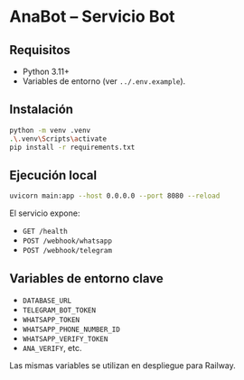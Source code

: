 # AnaBot – Servicio Bot

## Requisitos
- Python 3.11+
- Variables de entorno (ver `../.env.example`).

## Instalación
```bash
python -m venv .venv
.\.venv\Scripts\activate
pip install -r requirements.txt
```

## Ejecución local
```bash
uvicorn main:app --host 0.0.0.0 --port 8080 --reload
```

El servicio expone:
- `GET /health`
- `POST /webhook/whatsapp`
- `POST /webhook/telegram`

## Variables de entorno clave
- `DATABASE_URL`
- `TELEGRAM_BOT_TOKEN`
- `WHATSAPP_TOKEN`
- `WHATSAPP_PHONE_NUMBER_ID`
- `WHATSAPP_VERIFY_TOKEN`
- `ANA_VERIFY`, etc.

Las mismas variables se utilizan en despliegue para Railway.
